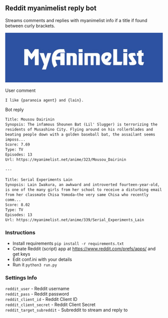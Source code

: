 ## Reddit myanimelist reply bot

Streams comments and replies with myanimelist info if a title if found between curly brackets.

![](mal.jpg)

User comment

    I like {paranoia agent} and {lain}.


Bot reply

    Title: Mousou Dairinin
    Synopsis: The infamous Shounen Bat (Lil' Slugger) is terrorizing the residents of Musashino City. Flying around on his rollerblades and beating people down with a golden baseball bat, the assailant seems imposs...
    Score: 7.69
    Type: TV
    Episodes: 13
    Url: https://myanimelist.net/anime/323/Mousou_Dairinin

    ---

    Title: Serial Experiments Lain
    Synopsis: Lain Iwakura, an awkward and introverted fourteen-year-old, is one of the many girls from her school to receive a disturbing email from her classmate Chisa Yomoda—the very same Chisa who recently comm...
    Score: 8.02
    Type: TV
    Episodes: 13
    Url: https://myanimelist.net/anime/339/Serial_Experiments_Lain


### Instructions

-   Install requirements `pip install -r requirements.txt`
-   Create Reddit (script) app at <https://www.reddit.com/prefs/apps/> and get keys
-   Edit conf.ini with your details
-   Run it `python3 run.py`

### Settings Info

`reddit_user` - Reddit username  
`reddit_pass` - Reddit password  
`reddit_client_id` - Reddit Client ID  
`reddit_client_secret` - Reddit Client Secret  
`reddit_target_subreddit` - Subreddit to stream and reply to
